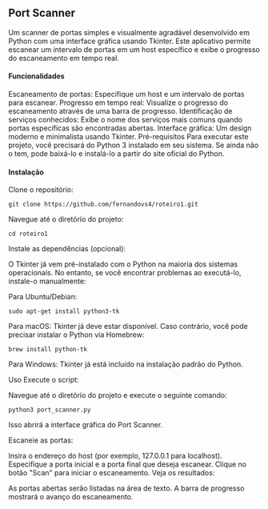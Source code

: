 ## Port Scanner
Um scanner de portas simples e visualmente agradável desenvolvido em Python com uma interface gráfica usando Tkinter. Este aplicativo permite escanear um intervalo de portas em um host específico e exibe o progresso do escaneamento em tempo real.

#### Funcionalidades
Escaneamento de portas: Especifique um host e um intervalo de portas para escanear.
Progresso em tempo real: Visualize o progresso do escaneamento através de uma barra de progresso.
Identificação de serviços conhecidos: Exibe o nome dos serviços mais comuns quando portas específicas são encontradas abertas.
Interface gráfica: Um design moderno e minimalista usando Tkinter.
Pré-requisitos
Para executar este projeto, você precisará do Python 3 instalado em seu sistema. Se ainda não o tem, pode baixá-lo e instalá-lo a partir do site oficial do Python.

#### Instalação
Clone o repositório:

```
git clone https://github.com/fernandovs4/roteiro1.git
```
Navegue até o diretório do projeto:

```
cd roteiro1
```
Instale as dependências (opcional):

O Tkinter já vem pré-instalado com o Python na maioria dos sistemas operacionais. No entanto, se você encontrar problemas ao executá-lo, instale-o manualmente:

Para Ubuntu/Debian:

```
sudo apt-get install python3-tk
```
Para macOS: Tkinter já deve estar disponível. Caso contrário, você pode precisar instalar o Python via Homebrew:
```
brew install python-tk
```
Para Windows: Tkinter já está incluído na instalação padrão do Python.

Uso
Execute o script:

Navegue até o diretório do projeto e execute o seguinte comando:

```
python3 port_scanner.py
```
Isso abrirá a interface gráfica do Port Scanner.

Escaneie as portas:

Insira o endereço do host (por exemplo, 127.0.0.1 para localhost).
Especifique a porta inicial e a porta final que deseja escanear.
Clique no botão "Scan" para iniciar o escaneamento.
Veja os resultados:

As portas abertas serão listadas na área de texto.
A barra de progresso mostrará o avanço do escaneamento.


